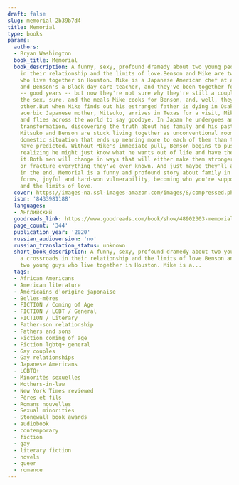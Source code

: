 ```yaml
---
draft: false
slug: memorial-2b39b7d4
title: Memorial
type: books
params:
  authors:
  - Bryan Washington
  book_title: Memorial
  book_description: A funny, sexy, profound dramedy about two young people at a crossroads
    in their relationship and the limits of love.Benson and Mike are two young guys
    who live together in Houston. Mike is a Japanese American chef at a Mexican restaurant
    and Benson's a Black day care teacher, and they've been together for a few years
    -- good years -- but now they're not sure why they're still a couple. There's
    the sex, sure, and the meals Mike cooks for Benson, and, well, they love each
    other.But when Mike finds out his estranged father is dying in Osaka just as his
    acerbic Japanese mother, Mitsuko, arrives in Texas for a visit, Mike picks up
    and flies across the world to say goodbye. In Japan he undergoes an extraordinary
    transformation, discovering the truth about his family and his past. Back home,
    Mitsuko and Benson are stuck living together as unconventional roommates, an absurd
    domestic situation that ends up meaning more to each of them than they ever could
    have predicted. Without Mike's immediate pull, Benson begins to push outwards,
    realizing he might just know what he wants out of life and have the goods to get
    it.Both men will change in ways that will either make them stronger together,
    or fracture everything they've ever known. And just maybe they'll all be okay
    in the end. Memorial is a funny and profound story about family in all its strange
    forms, joyful and hard-won vulnerability, becoming who you're supposed to be,
    and the limits of love.
  cover: https://images-na.ssl-images-amazon.com/images/S/compressed.photo.goodreads.com/books/1606246904l/48902303.jpg
  isbn: '8433981188'
  languages:
  - Английский
  goodreads_link: https://www.goodreads.com/book/show/48902303-memorial
  page_count: '344'
  publication_year: '2020'
  russian_audioversion: 'no'
  russian_translation_status: unknown
  short_book_description: A funny, sexy, profound dramedy about two young people at
    a crossroads in their relationship and the limits of love.Benson and Mike are
    two young guys who live together in Houston. Mike is a...
  tags:
  - African Americans
  - American literature
  - Américains d'origine japonaise
  - Belles-mères
  - FICTION / Coming of Age
  - FICTION / LGBT / General
  - FICTION / Literary
  - Father-son relationship
  - Fathers and sons
  - Fiction coming of age
  - Fiction lgbtq+ general
  - Gay couples
  - Gay relationships
  - Japanese Americans
  - LGBTQ+
  - Minorités sexuelles
  - Mothers-in-law
  - New York Times reviewed
  - Pères et fils
  - Romans nouvelles
  - Sexual minorities
  - Stonewall book awards
  - audiobook
  - contemporary
  - fiction
  - gay
  - literary fiction
  - novels
  - queer
  - romance
---
```

